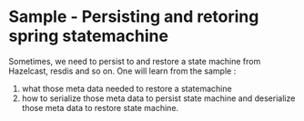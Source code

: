 # Sample - Persisting and retoring spring statemachine 
Sometimes, we need to persist to and restore a state machine from Hazelcast, resdis and so on. 
One will learn from the sample :
1. what those meta data needed to restore a statemachine 
2. how to serialize those meta data to persist state machine and deserialize those meta data to restore state machine.
